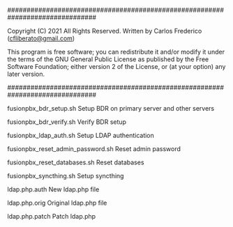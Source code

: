 ###############################################################################
 
  Copyright (C) 2021 All Rights Reserved.
  Written by Carlos Frederico (cfliberato@gmail.com)
 
  This program is free software; you can redistribute it and/or
  modify it under the terms of the GNU General Public License
  as published by the Free Software Foundation; either version
  2 of the License, or (at your option) any later version.
 
###############################################################################

fusionpbx_bdr_setup.sh
	Setup BDR on primary server and other servers

fusionpbx_bdr_verify.sh
	Verify BDR setup

fusionpbx_ldap_auth.sh
	Setup LDAP authentication

fusionpbx_reset_admin_password.sh
	Reset admin password

fusionpbx_reset_databases.sh
	Reset databases

fusionpbx_syncthing.sh
	Setup syncthing

ldap.php.auth
	New ldap.php file

ldap.php.orig
	Original ldap.php file

ldap.php.patch
	Patch ldap.php
